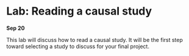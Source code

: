 
# Lab: Reading a causal study

**Sep 20**

This lab will discuss how to read a causal study. It will be the first step toward selecting a study to discuss for your final project.
